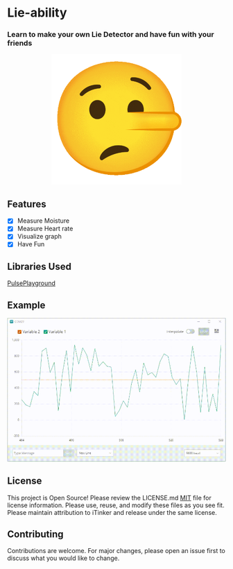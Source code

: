 # Lie-ability
### Learn to make your own Lie Detector and have fun with your friends
<p align="center">
  <img width="300" height="300" src="https://github.com/Vishal01Mehra/Lie-ability/blob/main/Resources/1f925.gif">
</p>

## Features

 - [x] Measure Moisture 
 - [x] Measure Heart rate
 - [x] Visualize graph 
 - [x] Have Fun

## Libraries Used
[PulsePlayground](https://github.com/WorldFamousElectronics/PulseSensorPlayground/archive/refs/tags/v1.9.1.zip)

## Example
![](https://github.com/Vishal01Mehra/Lie-ability/blob/main/Resources/plotter.gif)

## License
This project is Open Source!
Please review the LICENSE.md [MIT](https://choosealicense.com/licenses/mit/) file for license information.
Please use, reuse, and modify these files as you see fit. Please maintain attribution to iTinker and release under the same license.

## Contributing
Contributions are welcome. For major changes, please open an issue first to discuss what you would like to change.



